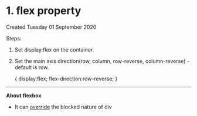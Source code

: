 # 1. flex property
Created Tuesday 01 September 2020

Steps:

1. Set display:flex on the container.
2. Set the main axis direction(row, column, row-reverse, column-reverse) - default is row.

	{
		display:flex;
		flex-direction:row-reverse;
	}


*****

**About flexbox**

* It can [override](https://www.freecodecamp.org/learn/responsive-web-design/css-flexbox/use-display-flex-to-position-two-boxes) the blocked nature of div


